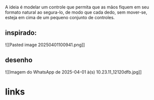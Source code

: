 A ideia é modelar um controle que permita que as mãos fiquem em seu formato natural ao segura-lo, de modo que cada dedo, sem mover-se, esteja em cima de um pequeno conjunto de controles.

## inspirado:
![[Pasted image 20250401100941.png]]
## desenho
![[Imagem do WhatsApp de 2025-04-01 à(s) 10.23.11_12120dfb.jpg]]

# links